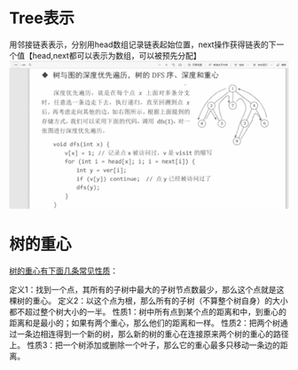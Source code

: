 # Tree表示

用邻接链表表示，分别用head数组记录链表起始位置，next操作获得链表的下一个值【head,next都可以表示为数组，可以被预先分配】
![li](./pic/tree.png)

# 树的重心

[树的重心有下面几条常见性质](https://www.cnblogs.com/zywscq/p/3898490.html)：

定义1：找到一个点，其所有的子树中最大的子树节点数最少，那么这个点就是这棵树的重心。
定义2：以这个点为根，那么所有的子树（不算整个树自身）的大小都不超过整个树大小的一半。
性质1：树中所有点到某个点的距离和中，到重心的距离和是最小的；如果有两个重心，那么他们的距离和一样。
性质2：把两个树通过一条边相连得到一个新的树，那么新的树的重心在连接原来两个树的重心的路径上。
性质3：把一个树添加或删除一个叶子，那么它的重心最多只移动一条边的距离。
